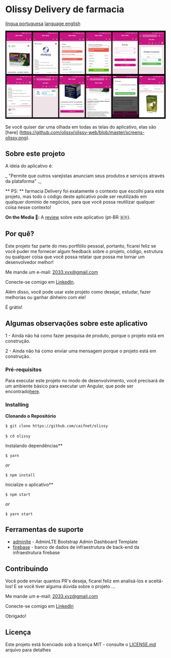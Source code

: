 


# Olissy Delivery de farmacia

[lingua portuguesa](https://github.com/olissy/olissy-web/blob/master/README-pt-br.md)
[language english](https://github.com/olissy/olissy-web/blob/master/README.md)

![Preview-Screens](https://github.com/olissy/olissy-web/blob/master/screens-olissy.png)

Se você quiser dar uma olhada em todas as telas do aplicativo, elas são [here]
(https://github.com/olissy/olissy-web/blob/master/screens-olissy.png).

## Sobre este projeto

A ideia do aplicativo é:

_ "Permite que outros varejistas anunciam seus produtos e serviços através da plataforma" ._

** PS: ** farmacia Delivery foi exatamente o contexto que escolhi para este projeto, mas todo o código deste aplicativo pode ser reutilizado em qualquer domínio de negócios, para que você possa reutilizar qualquer coisa nesse contexto!

**On the Media 🤩:** A [review](https://github.com/olissy/olissy-web/blob/master/screens-olissy.png) sobre este aplicativo (pt-BR 🇧🇷).

## Por quê?

Este projeto faz parte do meu portfólio pessoal, portanto, ficarei feliz se você puder me fornecer algum feedback sobre o projeto, código, estrutura ou qualquer coisa que você possa relatar que possa me tornar um desenvolvedor melhor!

Me mande um e-mail: 2033.xyx@gmail.com

Conecte-se comigo em [LinkedIn](https://www.linkedin.com/in/saulo-silva-0a1640197/).

Além disso, você pode usar este projeto como desejar, estudar, fazer melhorias ou ganhar dinheiro com ele!

É grátis!

## Algumas observações sobre este aplicativo

1 - Ainda não há como fazer pesquisa de produto, porque o projeto está em construção.

2 - Ainda não há como enviar uma mensagem porque o projeto está em construção.

### Pré-requisitos

Para executar este projeto no modo de desenvolvimento, você precisará de um ambiente básico para executar um Angular, que pode ser encontrado[here](https://angular.io/start).

### Installing

**Clonando o Repositório**

```
$ git clone https://github.com/caifnet/olissy

$ cd olissy
```

Instalando dependências**

```
$ yarn
```

_or_

```
$ npm install
```

Inicialize o aplicativo**

```
$ npm start
```

_or_

```
$ yarn start
```

## Ferramentas de suporte

- [adminlte](https://adminlte.io/themes/AdminLTE/index2.html) - AdminLTE Bootstrap Admin Dashboard Template
- [firebase](https://firebase.google.com/?hl=pt-BR) - banco de dados de infraestrutura de back-end da infraestrutura firebase

## Contribuindo

Você pode enviar quantos PR's deseja, ficarei feliz em analisá-los e aceitá-los! E se você tiver alguma dúvida sobre o projeto ...

Me mande um e-mail: 2033.xyz@gmail.com

Conecte-se comigo em [LinkedIn](https://www.linkedin.com/in/saulo-silva-0a1640197/)

Obrigado!

## Licença

Este projeto está licenciado sob a licença MIT - consulte o [LICENSE.md](https://github.com/caifnet/olissy/edit/master/LICENSE) arquivo para detalhes
